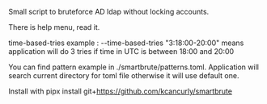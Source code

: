 Small script to bruteforce AD ldap without locking accounts.

There is help menu, read it.

time-based-tries example : --time-based-tries "3:18:00-20:00" means application will do 3 tries if time in UTC is between 18:00 and 20:00

You can find pattern example in ./smartbrute/patterns.toml. Application will search current directory for toml file otherwise it will use default one.

Install with
pipx install git+https://github.com/kcancurly/smartbrute